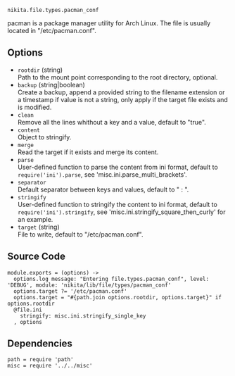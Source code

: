 
`nikita.file.types.pacman_conf`

pacman is a package manager utility for Arch Linux. The file is usually located 
in "/etc/pacman.conf".

## Options

* `rootdir` (string)   
  Path to the mount point corresponding to the root directory, optional.
* `backup` (string|boolean)   
  Create a backup, append a provided string to the filename extension or a
  timestamp if value is not a string, only apply if the target file exists and
  is modified.
* `clean`   
  Remove all the lines whithout a key and a value, default to "true".
* `content`   
  Object to stringify.
* `merge`   
  Read the target if it exists and merge its content.
* `parse`   
  User-defined function to parse the content from ini format, default to
  `require('ini').parse`, see 'misc.ini.parse_multi_brackets'.
* `separator`   
  Default separator between keys and values, default to " : ".
* `stringify`   
  User-defined function to stringify the content to ini format, default to
  `require('ini').stringify`, see 'misc.ini.stringify_square_then_curly' for
  an example.
* `target` (string)   
  File to write, default to "/etc/pacman.conf".

## Source Code

    module.exports = (options) ->
      options.log message: "Entering file.types.pacman_conf", level: 'DEBUG', module: 'nikita/lib/file/types/pacman_conf'
      options.target ?= '/etc/pacman.conf'
      options.target = "#{path.join options.rootdir, options.target}" if options.rootdir
      @file.ini
        stringify: misc.ini.stringify_single_key
      , options

## Dependencies

    path = require 'path'
    misc = require '../../misc'
